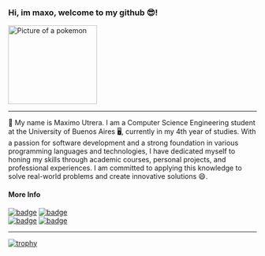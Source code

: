 ### Hi, im maxo, welcome to my github 😎!

<img src="https://images-wixmp-ed30a86b8c4ca887773594c2.wixmp.com/f/3321c70e-a1a8-4754-9c16-dde2c745e9c4/d3grmf7-73c11cd6-ff1e-4a11-9544-be9acc9b41d8.png?token=eyJ0eXAiOiJKV1QiLCJhbGciOiJIUzI1NiJ9.eyJzdWIiOiJ1cm46YXBwOjdlMGQxODg5ODIyNjQzNzNhNWYwZDQxNWVhMGQyNmUwIiwiaXNzIjoidXJuOmFwcDo3ZTBkMTg4OTgyMjY0MzczYTVmMGQ0MTVlYTBkMjZlMCIsIm9iaiI6W1t7InBhdGgiOiJcL2ZcLzMzMjFjNzBlLWExYTgtNDc1NC05YzE2LWRkZTJjNzQ1ZTljNFwvZDNncm1mNy03M2MxMWNkNi1mZjFlLTRhMTEtOTU0NC1iZTlhY2M5YjQxZDgucG5nIn1dXSwiYXVkIjpbInVybjpzZXJ2aWNlOmZpbGUuZG93bmxvYWQiXX0.ohJy1B99SirTFRz4JA0DN4KYeU2mCg8idWiHUQWubBA" width="180" height="160" alt="Picture of a pokemon">

<hr />

🍃 My name is Maximo Utrera. I am a Computer Science Engineering student at the University of Buenos Aires 🖥️, currently in my 4th year of studies. With a passion for software development and a strong foundation in various programming languages and technologies, I have dedicated myself to honing my skills through academic courses, personal projects, and professional experiences. I am committed to applying this knowledge to solve real-world problems and create innovative solutions 😄.

#### More Info

[![badge](https://img.shields.io/badge/-LinkedIn-blue?logo=linkedin)](https://www.linkedin.com/in/maximo-utrera/)
[![badge](https://img.shields.io/badge/-Portfolio-gray?logo=gamejolt&logoColor=white)](https://maxogod.github.io/)    
[![badge](https://img.shields.io/badge/-CV%20(en)-black?logo=readdotcv&logoColor=black&labelColor=white)](https://maxogod.github.io/Maximo%20Utrera%20CV.pdf)
[![badge](https://img.shields.io/badge/-CV%20(es)-black?logo=readdotcv&logoColor=black&labelColor=white)](https://maxogod.github.io/Maximo%20Utrera%20CV%20-%20Espa%C3%B1ol.pdf)

<hr />

[![trophy](https://github-profile-trophy.vercel.app/?username=maxogod&theme=tokyonight&no-bg=false&no-frame=true)](https://github.com/ryo-ma/github-profile-trophy)

<!-- [![My stats](https://github-readme-stats.vercel.app/api?username=maxogod&show_icons=true&theme=tokyonight)](https://github.com/anuraghazra/github-readme-stats) -->
